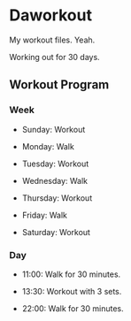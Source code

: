 # Daworkout

My workout files. Yeah.

Working out for 30 days.

## Workout Program

### Week

- Sunday: Workout
  
- Monday: Walk
  
- Tuesday: Workout
  
- Wednesday: Walk
  
- Thursday: Workout
  
- Friday: Walk
  
- Saturday: Workout

### Day

- 11:00: Walk for 30 minutes.

- 13:30: Workout with 3 sets.

- 22:00: Walk for 30 minutes.
